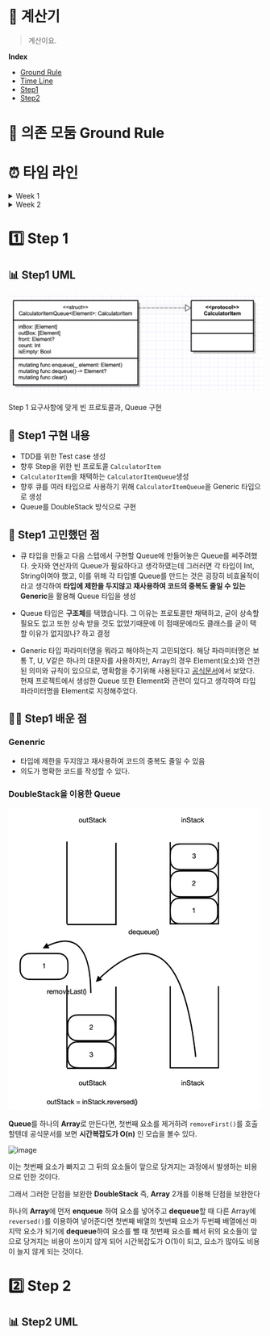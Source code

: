 # 🧮 계산기

> 계산이요.

**Index**
- [Ground Rule](#GroundRule)
- [Time Line](#TimeLine)
- [Step1](#Step1)
- [Step2](#Step2)

<a name="GroundRule"></a>
# 🤝  의존 모둠 Ground Rule

<a name="TimeLine"></a>
# ⏰  타임 라인

<details>
<summary>Week 1</summary>
<div markdown="1">       

  <details>
<summary>21.11.08.Mon</summary>
<div markdown="1-1">       

- Step1 요구사항 파악
- Queue, LinkedList 자료구조 공부
- TDD 복습
- 테스트 타겟 설정 및 초기 타입 구현
- Step1 기한 설정

</div>
</details>

<details>
<summary>21.11.09.Tue</summary>
<div markdown="1-2">       

- UML 작성
- Queue 구현
- TDD 방식으로 Queue Test
- 코드 Refactoring
- Step1 PR 제출
- README.md 작성

</div>
</details>

<details>
<summary>21.11.11.Thu</summary>
<div markdown="1-3">       

- Step2 요구사항 파악
- 모델 파일 생성 및 분류
- Operator enumeration 구현

</div>
</details>

<details>
<summary>21.11.12.Fri</summary>
<div markdown="1-4">       

- TDD 방식으로 코드 작성
- Queue 테스트 코드 리팩터링
- Operator 테스트 코드 작성 및 리팩터링
- Formula 구조체 테스트 코드 작성 및 내부 구현
- ExpressionParser 테스트 코드 작성 및 내부 구현

</div>
</details>

<details>
<summary>21.11.13.Sat</summary>
<div markdown="1-5">       

- ExpressionParser 테스트 코드 작성 및 리팩터링
- 파일 재분류
  
</div>
</details>

<details>
<summary>21.11.14.Sun</summary>
<div markdown="1-6">       

- 주석 제거
- 에러 타입 구현
- 오류 처리 구현
- Operator 분리 메소드 및 테스트 코드 리팩터링
  
</div>
</details>

</div>
</details>

<details>
<summary>Week 2</summary>
<div markdown="2">       

<details>
<summary>21.11.15.Mon</summary>
<div markdown="2-1">       

- README.md 업데이트
- 코드 중복성 판단 후 수정
  
</div>
</details>

<details>
<summary>21.11.16.Tue</summary>
<div markdown="2-2">       

- Step2 PR 제출
  
</div>
</details>

<details>
<summary>21.11.17.Wed</summary>
<div markdown="2-3">       

- Step2 피드백 반영 및 리팩터링
- Step3 요구사항 파악
- StackView, Label 동적 생성 구현
- 각 버튼 액션함수 구현
  
</div>
</details>

<details>
<summary>21.11.18.Thu</summary>
<div markdown="2-4">       

- ScrollView 자동 최신화 구현
- 액션 함수 내부 리팩터링
- 함수 세분화, 분리
- 개행 수정
- Step3 PR 제출
  
</div>
</details>

<details>
<summary>21.11.19.Fri</summary>
<div markdown="2-5">       

- README.md 업데이트
  
</div>
</details>

</div>
</details>



<a name="Step1"></a>
# 1️⃣ Step 1

## 📊 Step1 UML

<img width="700" alt="image" src="./image/step1UML.png">

Step 1 요구사항에 맞게 빈 프로토콜과, Queue 구현

## 🎯 Step1 구현 내용

- TDD를 위한 Test case 생성
- 향후 Step을 위한 빈 프로토콜 `CalculatorItem`
- `CalculatorItem`을 채택하는 `CalculatorItemQueue`생성
- 향후 큐를 여러 타입으로 사용하기 위해 `CalculatorItemQueue`을 Generic 타입으로 생성
- Queue를 DoubleStack 방식으로 구현

## 🤔 Step1 고민했던 점

- 큐 타입을 만들고 다음 스텝에서 구현할 Queue에 만들어놓은 Queue를 써주려했다. 숫자와 연산자의 Queue가 필요하다고 생각하였는데 그러러면 각 타입이 Int, String이여야 했고, 이를 위해 각 타입별 Queue를 만드는 것은 굉장히 비효율적이라고 생각하여 **타입에 제한을 두지않고 재사용하여 코드의 중복도 줄일 수 있는 Generic**을 활용해 Queue 타입을 생성

- Queue 타입은 **구조체**를 택했습니다. 그 이유는 프로토콜만 채택하고, 굳이 상속할 필요도 없고 또한 상속 받을 것도 없었기때문에 이 점때문에라도 클래스를 굳이 택할 이유가 없지않나? 하고 결정

- Generic 타입 파라미터명을 뭐라고 해야하는지 고민되었다. 해당 파라미터명은 보통 T, U, V같은 하나의 대문자를 사용하지만, Array의 경우 Element(요소)와 연관된 의미와 규칙이 있으므로, 명확함을 주기위해 사용된다고 [공식문서]([https://docs.swift.org/swift-book/LanguageGuide/Generics.html#ID183](https://docs.swift.org/swift-book/LanguageGuide/Generics.html#ID183))에서 보았다. 현재 프로젝트에서 생성한 Queue 또한 Element와 관련이 있다고 생각하여 타입 파라미터명을 Element로 지정해주었다.

## 🙇‍♂️ Step1 배운 점

### Genenric

- 타입에 제한을 두지않고 재사용하여 코드의 중복도 줄일 수 있음
- 의도가 명확한 코드를 작성할 수 있다.</br>

### DoubleStack을 이용한 Queue

<img width="500" alt="image" src="./image/queue_doubleStack.png">

**Queue**를 하나의 **Array**로 만든다면, 첫번째 요소를 제거하려 ```removeFirst()```를 호출할텐데 공식문서를 보면 **시간복잡도가 O(n)** 인 모습을 볼수 있다.</br>

<img width="795" alt="image" src="https://user-images.githubusercontent.com/70251136/141065484-4a565fb2-e6a5-4fe3-a3da-615198ef476e.png">

이는 첫번째 요소가 빠지고 그 뒤의 요소들이 앞으로 당겨지는 과정에서 발생하는 비용으로 인한 것이다.

그래서 그러한 단점을 보완한 **DoubleStack** 즉, **Array** 2개를 이용해 단점을 보완한다

하나의 **Array**에 먼저 **enqueue** 하여 요소를 넣어주고 **dequeue**할 때 다른 Array에 ```reversed()```를 이용하여 넣어준다면 첫번째 배열의 첫번째 요소가 두번째 배열에선 마지막 요소가 되기에 **dequeue**하여 요소를 뺄 때 첫번째 요소를 뺴서 뒤의 요소들이 앞으로 당겨지는 비용이 쓰이지 않게 되어 시간복잡도가 O(1)이 되고, 요소가 많아도 비용이 늘지 않게 되는 것이다.

<a name="Step2"></a>
# 2️⃣ Step 2

## 📊 Step2 UML


